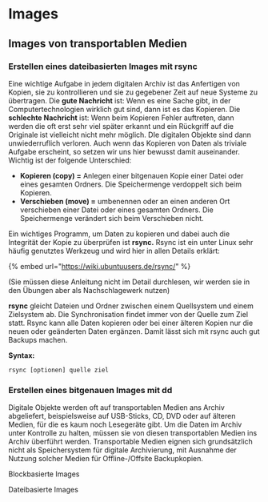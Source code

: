 # Images

## Images von transportablen Medien

### Erstellen eines dateibasierten Images mit rsync

Eine wichtige Aufgabe in jedem digitalen Archiv ist das Anfertigen von Kopien, sie zu kontrollieren und sie zu gegebener Zeit auf neue Systeme zu übertragen. Die **gute Nachricht** ist: Wenn es eine Sache gibt, in der Computertechnologien wirklich gut sind, dann ist es das Kopieren. Die **schlechte Nachricht** ist: Wenn beim Kopieren Fehler auftreten, dann werden die oft erst sehr viel später erkannt und ein Rückgriff auf die Originale ist vielleicht nicht mehr möglich. DIe digitalen Objekte sind dann unwiederruflich verloren. Auch wenn das Kopieren von Daten als triviale Aufgabe erscheint, so setzen wir uns hier bewusst damit auseinander. Wichtig ist der folgende Unterschied:

* **Kopieren (copy) =** Anlegen einer bitgenauen Kopie einer Datei oder eines gesamten Ordners. Die Speichermenge verdoppelt sich beim Kopieren.
* **Verschieben (move) =** umbenennen oder an einen anderen Ort verschieben einer Datei oder eines gesamten Ordners. Die Speichermenge verändert sich beim Verschieben nicht.

Ein wichtiges Programm, um Daten zu kopieren und dabei auch die Integrität der Kopie zu überprüfen ist **rsync.** Rsync ist ein unter Linux sehr häufig genutztes Werkzeug und wird hier in allen Details erklärt:

{% embed url="https://wiki.ubuntuusers.de/rsync/" %}

(Sie müssen diese Anleitung nicht im Detail durchlesen, wir werden sie in den Übungen aber als Nachschlagewerk nutzen)

**rsync** gleicht Dateien und Ordner zwischen einem Quellsystem und einem Zielsystem ab. Die Synchronisation findet immer von der Quelle zum Ziel statt. Rsync kann alle Daten kopieren oder bei einer älteren Kopien nur die neuen oder geänderten Daten ergänzen. Damit lässt sich mit rsync auch gut Backups machen.



**Syntax:**&#x20;

```shell
rsync [optionen] quelle ziel
```

### Erstellen eines bitgenauen Images mit dd

Digitale Objekte werden oft auf transportablen Medien ans Archiv abgeliefert, beispielsweise auf USB-Sticks, CD, DVD oder auf älteren Medien, für die es kaum noch Lesegeräte gibt. Um die Daten im Archiv unter Kontrolle zu halten, müssen sie von diesen transportablen Medien ins Archiv überführt werden. Transportable Medien eignen sich grundsätzlich nicht als Speichersystem für digitale Archivierung, mit Ausnahme der Nutzung solcher Medien für Offline-/Offsite Backupkopien.



Blockbasierte Images&#x20;

Dateibasierte Images
